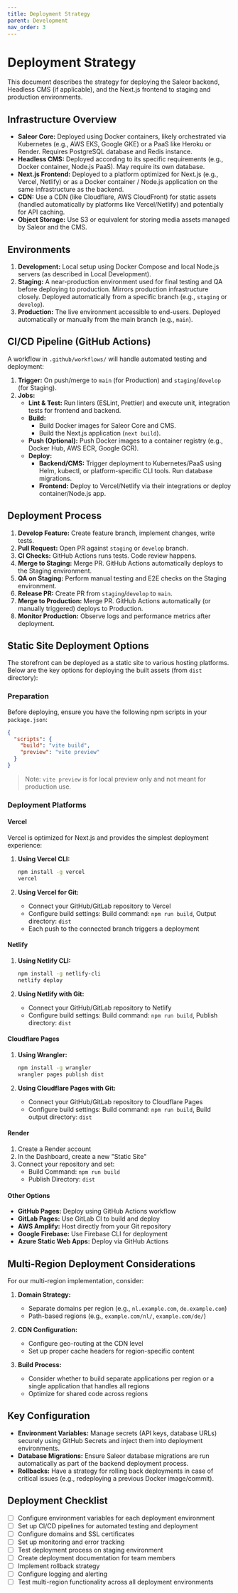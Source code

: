 ```yaml
---
title: Deployment Strategy
parent: Development
nav_order: 3
---
```


# Deployment Strategy

This document describes the strategy for deploying the Saleor backend, Headless CMS (if applicable), and the Next.js frontend to staging and production environments.

## Infrastructure Overview

*   **Saleor Core:** Deployed using Docker containers, likely orchestrated via Kubernetes (e.g., AWS EKS, Google GKE) or a PaaS like Heroku or Render. Requires PostgreSQL database and Redis instance.
*   **Headless CMS:** Deployed according to its specific requirements (e.g., Docker container, Node.js PaaS). May require its own database.
*   **Next.js Frontend:** Deployed to a platform optimized for Next.js (e.g., Vercel, Netlify) or as a Docker container / Node.js application on the same infrastructure as the backend.
*   **CDN:** Use a CDN (like Cloudflare, AWS CloudFront) for static assets (handled automatically by platforms like Vercel/Netlify) and potentially for API caching.
*   **Object Storage:** Use S3 or equivalent for storing media assets managed by Saleor and the CMS.

## Environments

1.  **Development:** Local setup using Docker Compose and local Node.js servers (as described in Local Development).
2.  **Staging:** A near-production environment used for final testing and QA before deploying to production. Mirrors production infrastructure closely. Deployed automatically from a specific branch (e.g., `staging` or `develop`).
3.  **Production:** The live environment accessible to end-users. Deployed automatically or manually from the main branch (e.g., `main`).

## CI/CD Pipeline (GitHub Actions)

A workflow in `.github/workflows/` will handle automated testing and deployment:

1.  **Trigger:** On push/merge to `main` (for Production) and `staging`/`develop` (for Staging).
2.  **Jobs:**
    *   **Lint & Test:** Run linters (ESLint, Prettier) and execute unit, integration tests for frontend and backend.
    *   **Build:**
        *   Build Docker images for Saleor Core and CMS.
        *   Build the Next.js application (`next build`).
    *   **Push (Optional):** Push Docker images to a container registry (e.g., Docker Hub, AWS ECR, Google GCR).
    *   **Deploy:**
        *   **Backend/CMS:** Trigger deployment to Kubernetes/PaaS using Helm, kubectl, or platform-specific CLI tools. Run database migrations.
        *   **Frontend:** Deploy to Vercel/Netlify via their integrations or deploy container/Node.js app.

## Deployment Process

1.  **Develop Feature:** Create feature branch, implement changes, write tests.
2.  **Pull Request:** Open PR against `staging` or `develop` branch.
3.  **CI Checks:** GitHub Actions runs tests. Code review happens.
4.  **Merge to Staging:** Merge PR. GitHub Actions automatically deploys to the Staging environment.
5.  **QA on Staging:** Perform manual testing and E2E checks on the Staging environment.
6.  **Release PR:** Create PR from `staging`/`develop` to `main`.
7.  **Merge to Production:** Merge PR. GitHub Actions automatically (or manually triggered) deploys to Production.
8.  **Monitor Production:** Observe logs and performance metrics after deployment.

## Static Site Deployment Options

The storefront can be deployed as a static site to various hosting platforms. Below are the key options for deploying the built assets (from `dist` directory):

### Preparation

Before deploying, ensure you have the following npm scripts in your `package.json`:

```json
{
  "scripts": {
    "build": "vite build",
    "preview": "vite preview"
  }
}
```

> Note: `vite preview` is for local preview only and not meant for production use.

### Deployment Platforms

#### Vercel

Vercel is optimized for Next.js and provides the simplest deployment experience:

1. **Using Vercel CLI:**
   ```bash
   npm install -g vercel
   vercel
   ```

2. **Using Vercel for Git:**
   - Connect your GitHub/GitLab repository to Vercel
   - Configure build settings: Build command: `npm run build`, Output directory: `dist`
   - Each push to the connected branch triggers a deployment

#### Netlify

1. **Using Netlify CLI:**
   ```bash
   npm install -g netlify-cli
   netlify deploy
   ```

2. **Using Netlify with Git:**
   - Connect your GitHub/GitLab repository to Netlify
   - Configure build settings: Build command: `npm run build`, Publish directory: `dist`

#### Cloudflare Pages

1. **Using Wrangler:**
   ```bash
   npm install -g wrangler
   wrangler pages publish dist
   ```

2. **Using Cloudflare Pages with Git:**
   - Connect your GitHub/GitLab repository to Cloudflare Pages
   - Configure build settings: Build command: `npm run build`, Build output directory: `dist`

#### Render

1. Create a Render account
2. In the Dashboard, create a new "Static Site"
3. Connect your repository and set:
   - Build Command: `npm run build`
   - Publish Directory: `dist`

#### Other Options

- **GitHub Pages:** Deploy using GitHub Actions workflow
- **GitLab Pages:** Use GitLab CI to build and deploy
- **AWS Amplify:** Host directly from your Git repository
- **Google Firebase:** Use Firebase CLI for deployment
- **Azure Static Web Apps:** Deploy via GitHub Actions

## Multi-Region Deployment Considerations

For our multi-region implementation, consider:

1. **Domain Strategy:**
   - Separate domains per region (e.g., `nl.example.com`, `de.example.com`)
   - Path-based regions (e.g., `example.com/nl/`, `example.com/de/`)

2. **CDN Configuration:**
   - Configure geo-routing at the CDN level
   - Set up proper cache headers for region-specific content

3. **Build Process:**
   - Consider whether to build separate applications per region or a single application that handles all regions
   - Optimize for shared code across regions

## Key Configuration

*   **Environment Variables:** Manage secrets (API keys, database URLs) securely using GitHub Secrets and inject them into deployment environments.
*   **Database Migrations:** Ensure Saleor database migrations are run automatically as part of the backend deployment process.
*   **Rollbacks:** Have a strategy for rolling back deployments in case of critical issues (e.g., redeploying a previous Docker image/commit).

## Deployment Checklist

- [ ] Configure environment variables for each deployment environment
- [ ] Set up CI/CD pipelines for automated testing and deployment
- [ ] Configure domains and SSL certificates
- [ ] Set up monitoring and error tracking
- [ ] Test deployment process on staging environment
- [ ] Create deployment documentation for team members
- [ ] Implement rollback strategy
- [ ] Configure logging and alerting
- [ ] Test multi-region functionality across all deployment environments 